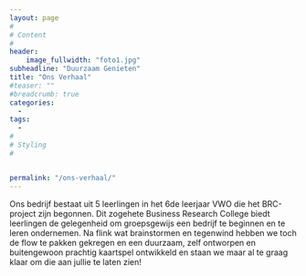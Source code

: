 ```yaml
---
layout: page
#
# Content
#
header:
    image_fullwidth: "foto1.jpg"
subheadline: "Duurzaam Genieten"
title: "Ons Verhaal"
#teaser: ""
#breadcrumb: true
categories:
  - 
tags:
  - 
#
# Styling
#


permalink: "/ons-verhaal/"
---
```


Ons bedrijf bestaat uit 5 leerlingen in het 6de leerjaar VWO die het BRC-project zijn begonnen. Dit zogehete Business Research College biedt leerlingen de gelegenheid om groepsgewijs een bedrijf te beginnen en te leren ondernemen. Na flink wat brainstormen en tegenwind hebben we toch de flow te pakken gekregen en een duurzaam, zelf ontworpen en buitengewoon prachtig kaartspel ontwikkeld en staan we maar al te graag klaar om die aan jullie te laten zien! 
